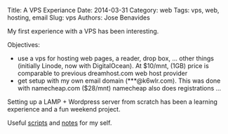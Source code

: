 Title: A VPS Experiance 
Date: 2014-03-31 
Category: web
Tags: vps, web, hosting, email
Slug: vps
Authors: Jose Benavides

My first experience with a VPS has been interesting.

Objectives:  
- use a vps for hosting web pages, a reader, drop box, ... other things (initially Linode, now with DigitalOcean). At $10/mnt, (1GB) price is comparable to previous dreamhost.com web host provider  
- get setup with my own email domain (***@k6wlr.com). This was done with namecheap.com ($28/mnt)
namecheap also does registrations ...  

Setting up a LAMP + Wordpress server from scratch has been a learning experience and a fun weekend project.  

Useful [scripts]({static}/static/StackScript.txt) and [notes]({static}/static/wordpress.txt) for my self.

